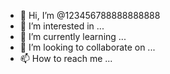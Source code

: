- 👋 Hi, I’m @123456788888888888
- 👀 I’m interested in ...
- 🌱 I’m currently learning ...
- 💞️ I’m looking to collaborate on ...
- 📫 How to reach me ...

<!---
123456788888888888/123456788888888888 is a ✨ special ✨ repository because its `README.md` (this file) appears on your GitHub profile.
You can click the Preview link to take a look at your changes.
-я люблю когда волосатые мужики обзазываются маслом..
-я ещё мятные пряники
-это всё что вы должны знать обо мне, а ещё и хент:)
